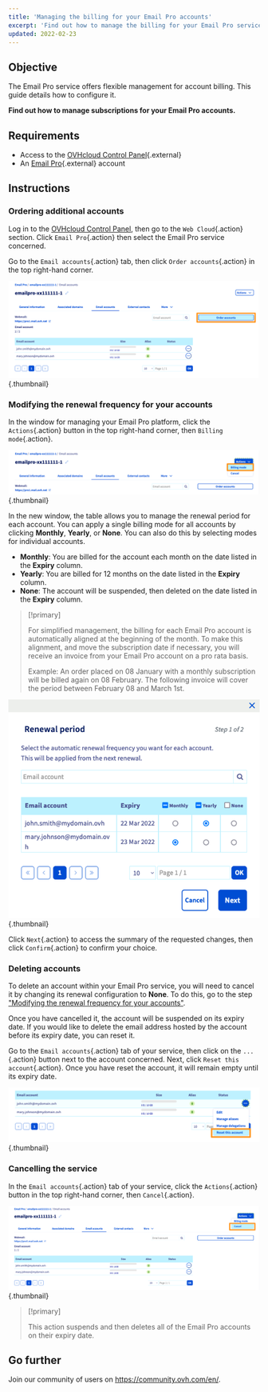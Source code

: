 ```yaml
---
title: 'Managing the billing for your Email Pro accounts'
excerpt: 'Find out how to manage the billing for your Email Pro service'
updated: 2022-02-23
---
```



## Objective

The Email Pro service offers flexible management for account billing. This guide details how to configure it.

**Find out how to manage subscriptions for your Email Pro accounts.**

## Requirements

- Access to the [OVHcloud Control Panel](https://www.ovh.com/auth/?action=gotomanager&from=https://www.ovh.ie/&ovhSubsidiary=ie){.external}
- An [Email Pro](https://www.ovhcloud.com/en-ie/emails/email-pro/){.external} account

## Instructions

### Ordering additional accounts

Log in to the [OVHcloud Control Panel](https://www.ovh.com/auth/?action=gotomanager&from=https://www.ovh.ie/&ovhSubsidiary=ie), then go to the `Web Cloud`{.action} section. Click `Email Pro`{.action} then select the Email Pro service concerned.

Go to the `Email accounts`{.action} tab, then click `Order accounts`{.action} in the top right-hand corner.

![billing_emailpro](images/billing-emailpro-01.png){.thumbnail}

### Modifying the renewal frequency for your accounts <a name="periodicity"></a>

In the window for managing your Email Pro platform, click the `Actions`{.action} button in the top right-hand corner, then `Billing mode`{.action}.

![billing_emailpro](images/billing-emailpro-02.png){.thumbnail}

In the new window, the table allows you to manage the renewal period for each account. You can apply a single billing mode for all accounts by clicking **Monthly**, **Yearly**, or **None**. You can also do this by selecting modes for individual accounts.

- **Monthly**: You are billed for the account each month on the date listed in the **Expiry** column.
- **Yearly**: You are billed for 12 months on the date listed in the **Expiry** column.
- **None**: The account will be suspended, then deleted on the date listed in the **Expiry** column.

> [!primary]
>
> For simplified management, the billing for each Email Pro account is automatically aligned at the beginning of the month. To make this alignment, and move the subscription date if necessary, you will receive an invoice from your Email Pro account on a pro rata basis.
>
>Example: An order placed on 08 January with a monthly subscription will be billed again on 08 February. The following invoice will cover the period between February 08 and March 1st.

![billing_emailpro](images/billing-emailpro-03.png){.thumbnail}

Click `Next`{.action} to access the summary of the requested changes, then click `Confirm`{.action} to confirm your choice.

### Deleting accounts

To delete an account within your Email Pro service, you will need to cancel it by changing its renewal configuration to **None**. To do this, go to the step ["Modifying the renewal frequency for your accounts"](#periodicity).

Once you have cancelled it, the account will be suspended on its expiry date. If you would like to delete the email address hosted by the account before its expiry date, you can reset it.

Go to the `Email accounts`{.action} tab of your service, then click on the `...`{.action} button next to the account concerned. Next, click `Reset this account`{.action}. Once you have reset the account, it will remain empty until its expiry date.

![billing_emailpro](images/billing-emailpro-04.png){.thumbnail}

### Cancelling the service

In the `Email accounts`{.action} tab of your service, click the `Actions`{.action} button in the top right-hand corner, then `Cancel`{.action}. 

![billing_emailpro](images/billing-emailpro-05.png){.thumbnail}

> [!primary]
>
> This action suspends and then deletes all of the Email Pro accounts on their expiry date.

## Go further

Join our community of users on <https://community.ovh.com/en/>.
